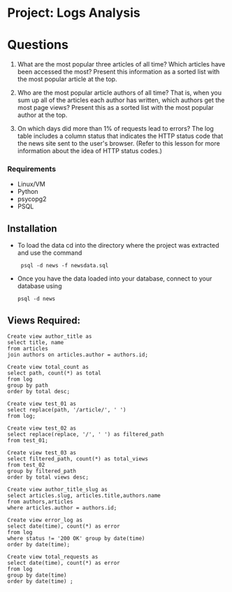 # Project: Logs Analysis

# Questions
1. What are the most popular three articles of all time? Which articles have been accessed the most? Present this information as a sorted list with the most popular article at the top.

2. Who are the most popular article authors of all time? That is, when you sum up all of the articles each author has written, which authors get the most page views? Present this as a sorted list with the most popular author at the top.

3. On which days did more than 1% of requests lead to errors? The log table includes a column status that indicates the HTTP status code that the news site sent to the user's browser. (Refer to this lesson for more information about the idea of HTTP status codes.)



### Requirements
* Linux/VM
* Python 
* psycopg2
* PSQL

## Installation

* To load the data cd into the directory where the project was extracted and use the command 

  ` psql -d news -f newsdata.sql`

* Once you have the data loaded into your database, connect to your database using 

  `psql -d news`

## Views Required:

```
Create view author_title as 
select title, name 
from articles 
join authors on articles.author = authors.id;

Create view total_count as 
select path, count(*) as total 
from log 
group by path 
order by total desc;

Create view test_01 as 
select replace(path, '/article/', ' ') 
from log;

Create view test_02 as 
select replace(replace, '/', ' ') as filtered_path 
from test_01;

Create view test_03 as 
select filtered_path, count(*) as total_views 
from test_02 
group by filtered_path 
order by total views desc;

Create view author_title_slug as 
select articles.slug, articles.title,authors.name 
from authors,articles 
where articles.author = authors.id;

Create view error_log as 
select date(time), count(*) as error 
from log 
where status != '200 OK' group by date(time) 
order by date(time);

Create view total_requests as 
select date(time), count(*) as error 
from log 
group by date(time) 
order by date(time) ;